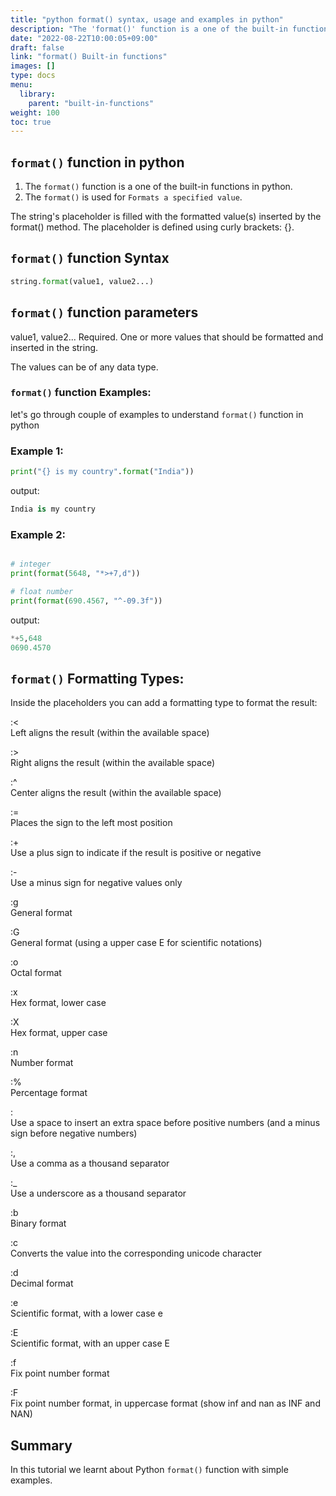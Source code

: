 ```yaml
---
title: "python format() syntax, usage and examples in python"
description: "The 'format()' function is a one of the built-in functions in python"
date: "2022-08-22T10:00:05+09:00"
draft: false
link: "format() Built-in functions"
images: []
type: docs
menu:
  library:
    parent: "built-in-functions"
weight: 100
toc: true
---
```


## `format()` function in python

1. The `format()` function is a one of the built-in functions in python.
2. The `format()` is used for `Formats a specified value`.

The string's placeholder is filled with the formatted value(s) inserted by the format() method. 
The placeholder is defined using curly brackets: {}.


## `format()` function Syntax

```python
string.format(value1, value2...) 
```
## `format()` function parameters

value1, value2... 	Required. One or more values that should be formatted and inserted in the string.

The values can be of any data type.

### `format()` function Examples:

let's go through couple of examples to understand `format()` function in python

###  Example 1:

```python
print("{} is my country".format("India"))
```
output:

```python
India is my country
```
### Example 2:

```python

# integer 
print(format(5648, "*>+7,d"))

# float number
print(format(690.4567, "^-09.3f"))
```
output:

```python
*+5,648
0690.4570
```

## `format()` Formatting Types:

Inside the placeholders you can add a formatting type to format the result:

:< 	
Left aligns the result (within the available space)

:> 	
Right aligns the result (within the available space)

:^ 	
Center aligns the result (within the available space)

:= 	
Places the sign to the left most position

:+ 	
Use a plus sign to indicate if the result is positive or negative

:- 	
Use a minus sign for negative values only

:g 		
General format

:G 		
General format (using a upper case E for scientific notations)

:o 	
Octal format

:x 	
Hex format, lower case

:X 	
Hex format, upper case

:n 		
Number format

:% 	
Percentage format

:  	
Use a space to insert an extra space before positive numbers (and a minus sign before negative numbers)

:, 	
Use a comma as a thousand separator

:_ 	
Use a underscore as a thousand separator

:b 	
Binary format

:c 		
Converts the value into the corresponding unicode character

:d 	
Decimal format

:e 	
Scientific format, with a lower case e

:E 	
Scientific format, with an upper case E

:f 	
Fix point number format

:F 	
Fix point number format, in uppercase format (show inf and nan as INF and NAN)


## Summary
In this tutorial we learnt about Python `format()` function with simple examples.
